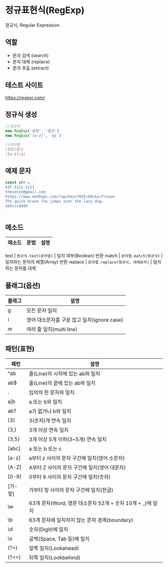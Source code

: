 # 정규표현식(RegExp)

정규식, Regular Expression

## 역할


- 문자 검색 (search)
- 문자 대체 (replace)
- 문자 추출 (extract)

## 테스트 사이트

https://regexr.com/

## 정규식 생성

```js
//생성자
new RegExp('표현', '옵션')
new RegExp('[a-z]', 'gi')

//리터럴
/표현/옵션
/[a-z]/gi
```

## 예제 문자

```js
const str = `
647-1111-1111
thesecon@gmail.com
https://www.omdbapi.com/?apikey=7035c60c&s=frozen
The quick brown fox jumps over the lazy dog.
abbcccdddd
`
```

## 메소드

메소드 | 문법 | 설명
--|--|--

test | `정규식.test(문자열)` | 일치 여부(Boolean) 반환
match | `문자열.match(정규식)` | 일치하는 문자의 배열(Array) 반환
replace | `문자열.replace(정규식, 대체문자)` | 일치하는 문자를 대체


## 플래그(옵션)

플래그 | 설명
--|--
g | 모든 문자 일치
i | 영어 대소문자를 구분 않고 일치(ignore case)
m | 여러 줄 일치(multi line)

## 패턴(표현)

패턴 | 설명
--|--
^ab | 줄(Line)의 시작에 있는 ab와 일치
ab$ | 줄(Line)의 끝에 있는 ab와 일치
. | 임의의 한 문자와 일치
a&verbar;b | a 또는 b와 일치
ab? | a가 없거나 b와 일치
{3}	| 3(숫자)개 연속 일치
{3,} | 3개 이상 연속 일치
{3,5}	| 3개 이상 5개 이하(3~5개) 연속 일치
[abc]	| a 또는 b 또는 c 
[a-z]	| a부터 z 사이의 문자 구간에 일치(영어 소문자)
[A-Z]	| A부터 Z 사이의 문자 구간에 일치(영어 대문자)
[0-9]	| 0부터 9 사이의 문자 구간에 일치(숫자)
[가-힣]	| 가부터 힣 사이의 문자 구간에 일치(한글)
\w | 63개 문자(Word, 영문 대소문자 52개 + 숫자 10개 + _)에 일치
\b | 63개 문자에 일치하지 않는 문자 경계(boundary)
\d | 숫자(Digit)에 일치
\s | 공백(Space, Tab 등)에 일치
(?=) | 앞쪽 일치(Lookahead)
(?<=)	| 뒤쪽 일치(Lookbehind)